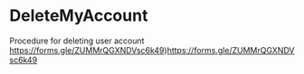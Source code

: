 # DeleteMyAccount
Procedure for deleting user account
https://forms.gle/ZUMMrQGXNDVsc6k49)https://forms.gle/ZUMMrQGXNDVsc6k49
